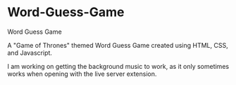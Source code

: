 # Word-Guess-Game
Word Guess Game

A "Game of Thrones" themed Word Guess Game created using HTML, CSS, and Javascript. 

I am working on getting the background music to work, as it only sometimes works when opening with the live server extension. 
